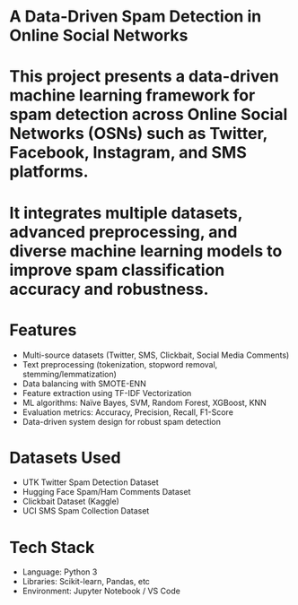# A Data-Driven Spam Detection in Online Social Networks

# This project presents a data-driven machine learning framework for spam detection across Online Social Networks (OSNs) such as Twitter, Facebook, Instagram, and SMS platforms. 
# It integrates multiple datasets, advanced preprocessing, and diverse machine learning models to improve spam classification accuracy and robustness.

# Features

- Multi-source datasets (Twitter, SMS, Clickbait, Social Media Comments)
- Text preprocessing (tokenization, stopword removal, stemming/lemmatization)
- Data balancing with SMOTE-ENN
- Feature extraction using TF-IDF Vectorization
- ML algorithms: Naïve Bayes, SVM, Random Forest, XGBoost, KNN
- Evaluation metrics: Accuracy, Precision, Recall, F1-Score
- Data-driven system design for robust spam detection

# Datasets Used

- UTK Twitter Spam Detection Dataset
- Hugging Face Spam/Ham Comments Dataset
- Clickbait Dataset (Kaggle)
- UCI SMS Spam Collection Dataset

# Tech Stack
- Language: Python 3
- Libraries: Scikit-learn, Pandas, etc
- Environment: Jupyter Notebook / VS Code
